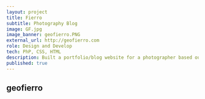 ```yaml
---
layout: project
title: Fierro
subtitle: Photography Blog
image: GF.jpg
image_banner: geofierro.PNG
external_url: http://geofierro.com
role: Design and Develop
tech: PhP, CSS, HTML
description: Built a portfolio/blog website for a photographer based out of Chicago. The build included a custom Content Management System for the photographer to input photos and blog posts.
published: true
---
```


## geofierro